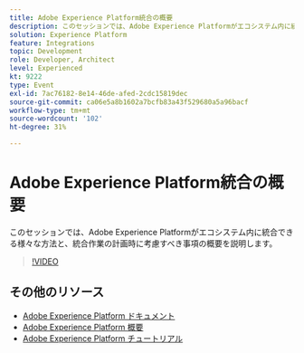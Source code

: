 ```yaml
---
title: Adobe Experience Platform統合の概要
description: このセッションでは、Adobe Experience Platformがエコシステム内に統合できる様々な方法と、統合作業の計画時に考慮すべき事項の概要を説明します。
solution: Experience Platform
feature: Integrations
topic: Development
role: Developer, Architect
level: Experienced
kt: 9222
type: Event
exl-id: 7ac76182-8e14-46de-afed-2cdc15819dec
source-git-commit: ca06e5a8b1602a7bcfb83a43f529680a5a96bacf
workflow-type: tm+mt
source-wordcount: '102'
ht-degree: 31%

---
```


# Adobe Experience Platform統合の概要

このセッションでは、Adobe Experience Platformがエコシステム内に統合できる様々な方法と、統合作業の計画時に考慮すべき事項の概要を説明します。


>[!VIDEO](https://video.tv.adobe.com/v/337715/?quality=12&learn=on&hidetitle=true)

## その他のリソース

- [Adobe Experience Platform ドキュメント](https://experienceleague.adobe.com/docs/experience-platform.html?lang=ja)
- [Adobe Experience Platform 概要](https://experienceleague.adobe.com/docs/experience-platform/landing/home.html?lang=ja)
- [Adobe Experience Platform チュートリアル](https://experienceleague.adobe.com/docs/platform-learn/tutorials/overview.html?lang=ja)
